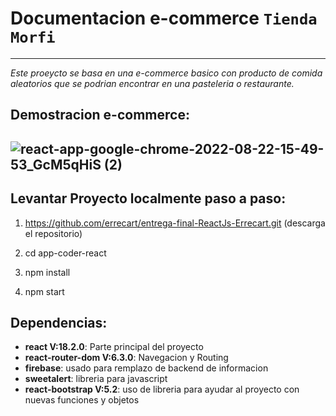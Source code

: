 # Documentacion e-commerce `Tienda Morfi`
---
*Este proeycto se basa en una e-commerce basico con producto de comida
aleatorios que se podrian encontrar en una pasteleria o restaurante.*

## Demostracion e-commerce:
![react-app-google-chrome-2022-08-22-15-49-53_GcM5qHiS (2)](https://user-images.githubusercontent.com/102038206/186002427-864769b5-a0db-44b3-adcc-e80bfb497e1a.gif)
---

## Levantar Proyecto localmente paso a paso:

1. https://github.com/errecart/entrega-final-ReactJs-Errecart.git (descarga el repositorio)

2. cd app-coder-react

3. npm install

4. npm start

## Dependencias:
* **react V:18.2.0**: Parte principal del proyecto
* **react-router-dom V:6.3.0**: Navegacion y Routing
* **firebase**: usado para remplazo de backend de informacion
* **sweetalert**: libreria para javascript
* **react-bootstrap V:5.2**: uso de libreria para ayudar al proyecto con nuevas funciones y objetos





